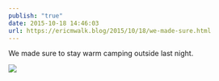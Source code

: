 ```yaml
---
publish: "true"
date: 2015-10-18 14:46:03
url: https://ericmwalk.blog/2015/10/18/we-made-sure.html
---
```


We made sure to stay warm camping outside last night.

![](https://ericmwalk.blog/uploads/2022/07ba1ff10b.jpg)